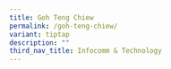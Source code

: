 ```yaml
---
title: Goh Teng Chiew
permalink: /goh-teng-chiew/
variant: tiptap
description: ""
third_nav_title: Infocomm & Technology
---
```

